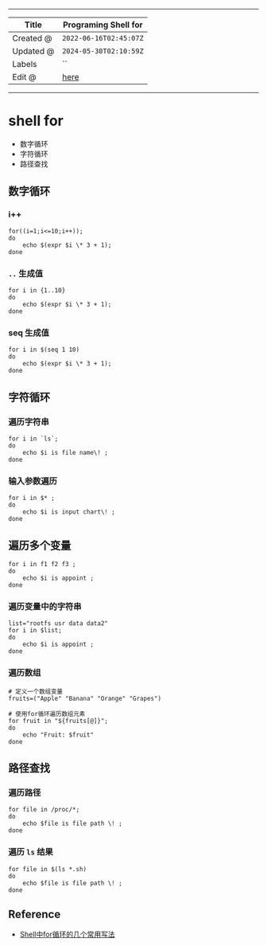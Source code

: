 -----

| Title     | Programing Shell for                                 |
| --------- | ---------------------------------------------------- |
| Created @ | `2022-06-16T02:45:07Z`                               |
| Updated @ | `2024-05-30T02:10:59Z`                               |
| Labels    | \`\`                                                 |
| Edit @    | [here](https://github.com/junxnone/xwiki/issues/101) |

-----

# shell for

  - 数字循环
  - 字符循环
  - 路径查找

## 数字循环

### i++

    for((i=1;i<=10;i++));
    do 
        echo $(expr $i \* 3 + 1);
    done

### `..` 生成值

    for i in {1..10}
    do
        echo $(expr $i \* 3 + 1);
    done

### seq 生成值

    for i in $(seq 1 10)
    do 
        echo $(expr $i \* 3 + 1);
    done

## 字符循环

### 遍历字符串

    for i in `ls`;
    do 
        echo $i is file name\! ;
    done

### 输入参数遍历

    for i in $* ;
    do
        echo $i is input chart\! ;
    done

## 遍历多个变量

    for i in f1 f2 f3 ;
    do
        echo $i is appoint ;
    done

### 遍历变量中的字符串

    list="rootfs usr data data2"
    for i in $list;
    do
        echo $i is appoint ;
    done

### 遍历数组

    # 定义一个数组变量
    fruits=("Apple" "Banana" "Orange" "Grapes")
    
    # 使用for循环遍历数组元素
    for fruit in "${fruits[@]}"; 
    do
        echo "Fruit: $fruit"
    done

## 路径查找

### 遍历路径

    for file in /proc/*;
    do
        echo $file is file path \! ;
    done

### 遍历 `ls` 结果

    for file in $(ls *.sh)
    do
        echo $file is file path \! ;
    done

## Reference

  - [Shell中for循环的几个常用写法](https://blog.csdn.net/babyfish13/article/details/52981110)
